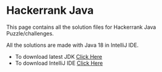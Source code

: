 # Hackerrank Java

This page contains all the solution files for Hackerrank Java Puzzle/challenges. 

All the solutions are made with Java 18 in IntelliJ IDE. 

- To download latest JDK [Click Here](https://www.oracle.com/java/technologies/downloads/)
- To download IntelliJ IDE [Click Here](https://www.jetbrains.com/idea/)